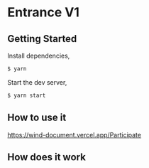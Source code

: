 # Entrance V1 

## Getting Started

Install dependencies,

```bash
$ yarn
```

Start the dev server,

```bash
$ yarn start
```

## How to use it 
https://wind-document.vercel.app/Participate


## How does it work 
